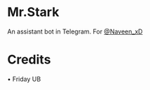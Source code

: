 # Mr.Stark
An assistant bot in Telegram. For [@Naveen_xD](https://telegram.me/Naveen_xD)

# Credits
• Friday UB